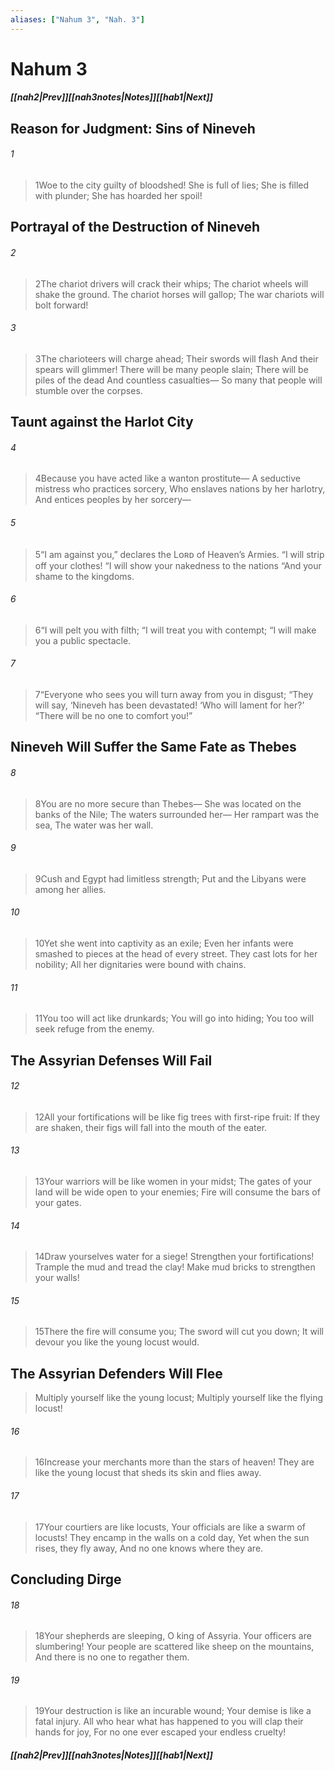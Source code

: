 ```yaml
---
aliases: ["Nahum 3", "Nah. 3"]
---
```

# Nahum 3
##### <span class=arrow-left></span>[[nah2|Prev]]<span class=navigation-separator></span>[[nah3notes|Notes]]<span class=navigation-separator></span>[[hab1|Next]]<span class=arrow-right></span>
## Reason for Judgment: Sins of Nineveh
###### 1
><span class=verse-first-poetry>1</span>Woe to the city guilty of bloodshed!
>She is full of lies;
>She is filled with plunder;
>She has hoarded her spoil!
## Portrayal of the Destruction of Nineveh
###### 2
><span class=verse-body-poetry>2</span>The chariot drivers will crack their whips;
>The chariot wheels will shake the ground.
>The chariot horses will gallop;
>The war chariots will bolt forward!
###### 3
><span class=verse-body-poetry>3</span>The charioteers will charge ahead;
>Their swords will flash
>And their spears will glimmer!
>There will be many people slain;
>There will be piles of the dead
>And countless casualties—
>So many that people will stumble over the corpses.
## Taunt against the Harlot City
###### 4
><span class=verse-body-poetry>4</span>Because you have acted like a wanton prostitute—
>A seductive mistress who practices sorcery,
>Who enslaves nations by her harlotry,
>And entices peoples by her sorcery—
###### 5
><span class=verse-body-poetry>5</span><span class=poetry-quote-double>“</span>I am against you,” declares the Lᴏʀᴅ of Heaven’s Armies.
><span class=poetry-quote-double>“</span>I will strip off your clothes!
><span class=poetry-quote-double>“</span>I will show your nakedness to the nations
><span class=poetry-quote-double>“</span>And your shame to the kingdoms.
###### 6
><span class=verse-body-poetry>6</span><span class=poetry-quote-double>“</span>I will pelt you with filth;
><span class=poetry-quote-double>“</span>I will treat you with contempt;
><span class=poetry-quote-double>“</span>I will make you a public spectacle.
###### 7
><span class=verse-body-poetry>7</span><span class=poetry-quote-double>“</span>Everyone who sees you will turn away from you in disgust;
><span class=poetry-quote-double>“</span>They will say, ‘Nineveh has been devastated!
><span class=poetry-quote-single>‘</span>Who will lament for her?’
><span class=poetry-quote-double>“</span>There will be no one to comfort you!”
## Nineveh Will Suffer the Same Fate as Thebes
###### 8
><span class=verse-first-poetry>8</span>You are no more secure than Thebes—
>She was located on the banks of the Nile;
>The waters surrounded her—
>Her rampart was the sea,
>The water was her wall.
###### 9
><span class=verse-body-poetry>9</span>Cush and Egypt had limitless strength;
>Put and the Libyans were among her allies.
###### 10
><span class=verse-body-poetry>10</span>Yet she went into captivity as an exile;
>Even her infants were smashed to pieces at the head of every street.
>They cast lots for her nobility;
>All her dignitaries were bound with chains.
###### 11
><span class=verse-body-poetry>11</span>You too will act like drunkards;
>You will go into hiding;
>You too will seek refuge from the enemy.
## The Assyrian Defenses Will Fail
###### 12
><span class=verse-body-poetry>12</span>All your fortifications will be like fig trees with first-ripe fruit:
>If they are shaken, their figs will fall into the mouth of the eater.
###### 13
><span class=verse-body-poetry>13</span>Your warriors will be like women in your midst;
>The gates of your land will be wide open to your enemies;
>Fire will consume the bars of your gates.
###### 14
><span class=verse-body-poetry>14</span>Draw yourselves water for a siege!
>Strengthen your fortifications!
>Trample the mud and tread the clay!
>Make mud bricks to strengthen your walls!
###### 15
><span class=verse-body-poetry>15</span>There the fire will consume you;
>The sword will cut you down;
>It will devour you like the young locust would.
## The Assyrian Defenders Will Flee
>Multiply yourself like the young locust;
>Multiply yourself like the flying locust!
###### 16
><span class=verse-body-poetry>16</span>Increase your merchants more than the stars of heaven!
>They are like the young locust that sheds its skin and flies away.
###### 17
><span class=verse-body-poetry>17</span>Your courtiers are like locusts,
>Your officials are like a swarm of locusts!
>They encamp in the walls on a cold day,
>Yet when the sun rises, they fly away,
>And no one knows where they are.
## Concluding Dirge
###### 18
><span class=verse-body-poetry>18</span>Your shepherds are sleeping, O king of Assyria.
>Your officers are slumbering!
>Your people are scattered like sheep on the mountains,
>And there is no one to regather them.
###### 19
><span class=verse-body-poetry>19</span>Your destruction is like an incurable wound;
>Your demise is like a fatal injury.
>All who hear what has happened to you will clap their hands for joy,
>For no one ever escaped your endless cruelty!
##### <span class=arrow-left></span>[[nah2|Prev]]<span class=navigation-separator></span>[[nah3notes|Notes]]<span class=navigation-separator></span>[[hab1|Next]]<span class=arrow-right></span>
